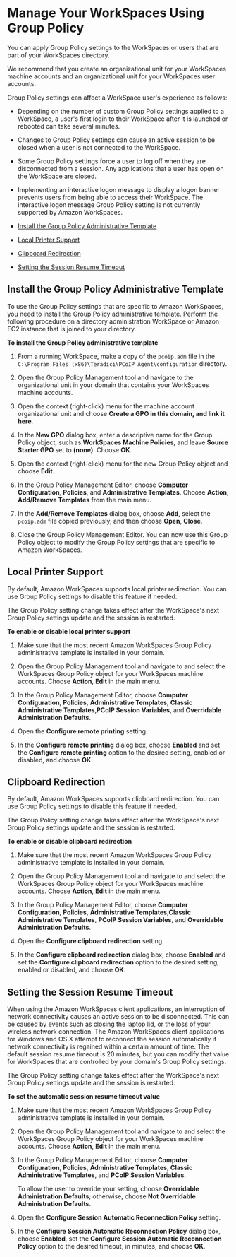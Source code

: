 # Manage Your WorkSpaces Using Group Policy<a name="group_policy"></a>

You can apply Group Policy settings to the WorkSpaces or users that are part of your WorkSpaces directory\.

We recommend that you create an organizational unit for your WorkSpaces machine accounts and an organizational unit for your WorkSpaces user accounts\.

Group Policy settings can affect a WorkSpace user's experience as follows:

+ Depending on the number of custom Group Policy settings applied to a WorkSpace, a user's first login to their WorkSpace after it is launched or rebooted can take several minutes\.

+ Changes to Group Policy settings can cause an active session to be closed when a user is not connected to the WorkSpace\.

+ Some Group Policy settings force a user to log off when they are disconnected from a session\. Any applications that a user has open on the WorkSpace are closed\.

+ Implementing an interactive logon message to display a logon banner prevents users from being able to access their WorkSpace\. The interactive logon message Group Policy setting is not currently supported by Amazon WorkSpaces\.


+ [Install the Group Policy Administrative Template](#gp_install_template)
+ [Local Printer Support](#gp_local_printers)
+ [Clipboard Redirection](#gp_clipboard)
+ [Setting the Session Resume Timeout](#gp_auto_resume)

## Install the Group Policy Administrative Template<a name="gp_install_template"></a>

To use the Group Policy settings that are specific to Amazon WorkSpaces, you need to install the Group Policy administrative template\. Perform the following procedure on a directory administration WorkSpace or Amazon EC2 instance that is joined to your directory\.

**To install the Group Policy administrative template**

1. From a running WorkSpace, make a copy of the `pcoip.adm` file in the `C:\Program Files (x86)\Teradici\PCoIP Agent\configuration` directory\.

1. Open the Group Policy Management tool and navigate to the organizational unit in your domain that contains your WorkSpaces machine accounts\.

1. Open the context \(right\-click\) menu for the machine account organizational unit and choose **Create a GPO in this domain, and link it here**\.

1. In the **New GPO** dialog box, enter a descriptive name for the Group Policy object, such as **WorkSpaces Machine Policies**, and leave **Source Starter GPO** set to **\(none\)**\. Choose **OK**\.

1. Open the context \(right\-click\) menu for the new Group Policy object and choose **Edit**\.

1. In the Group Policy Management Editor, choose **Computer Configuration**, **Policies**, and **Administrative Templates**\. Choose **Action**, **Add/Remove Templates** from the main menu\. 

1. In the **Add/Remove Templates** dialog box, choose **Add**, select the `pcoip.adm` file copied previously, and then choose **Open**, **Close**\.

1. Close the Group Policy Management Editor\. You can now use this Group Policy object to modify the Group Policy settings that are specific to Amazon WorkSpaces\.

## Local Printer Support<a name="gp_local_printers"></a>

By default, Amazon WorkSpaces supports local printer redirection\. You can use Group Policy settings to disable this feature if needed\. 

The Group Policy setting change takes effect after the WorkSpace's next Group Policy settings update and the session is restarted\.

**To enable or disable local printer support**

1. Make sure that the most recent Amazon WorkSpaces Group Policy administrative template is installed in your domain\.

1. Open the Group Policy Management tool and navigate to and select the WorkSpaces Group Policy object for your WorkSpaces machine accounts\. Choose **Action**, **Edit** in the main menu\.

1. In the Group Policy Management Editor, choose **Computer Configuration**, **Policies**, **Administrative Templates**, **Classic Administrative Templates**,**PCoIP Session Variables**, and **Overridable Administration Defaults**\.

1. Open the **Configure remote printing** setting\.

1. In the **Configure remote printing** dialog box, choose **Enabled** and set the **Configure remote printing** option to the desired setting, enabled or disabled, and choose **OK**\. 

## Clipboard Redirection<a name="gp_clipboard"></a>

By default, Amazon WorkSpaces supports clipboard redirection\. You can use Group Policy settings to disable this feature if needed\. 

The Group Policy setting change takes effect after the WorkSpace's next Group Policy settings update and the session is restarted\.

**To enable or disable clipboard redirection**

1. Make sure that the most recent Amazon WorkSpaces Group Policy administrative template is installed in your domain\.

1. Open the Group Policy Management tool and navigate to and select the WorkSpaces Group Policy object for your WorkSpaces machine accounts\. Choose **Action**, **Edit** in the main menu\.

1. In the Group Policy Management Editor, choose **Computer Configuration**, **Policies**, **Administrative Templates**,**Classic Administrative Templates**, **PCoIP Session Variables**, and **Overridable Administration Defaults**\.

1. Open the **Configure clipboard redirection** setting\.

1. In the **Configure clipboard redirection** dialog box, choose **Enabled** and set the **Configure clipboard redirection** option to the desired setting, enabled or disabled, and choose **OK**\. 

## Setting the Session Resume Timeout<a name="gp_auto_resume"></a>

When using the Amazon WorkSpaces client applications, an interruption of network connectivity causes an active session to be disconnected\. This can be caused by events such as closing the laptop lid, or the loss of your wireless network connection\. The Amazon WorkSpaces client applications for Windows and OS X attempt to reconnect the session automatically if network connectivity is regained within a certain amount of time\. The default session resume timeout is 20 minutes, but you can modify that value for WorkSpaces that are controlled by your domain's Group Policy settings\.

The Group Policy setting change takes effect after the WorkSpace's next Group Policy settings update and the session is restarted\.

**To set the automatic session resume timeout value**

1. Make sure that the most recent Amazon WorkSpaces Group Policy administrative template is installed in your domain\.

1. Open the Group Policy Management tool and navigate to and select the WorkSpaces Group Policy object for your WorkSpaces machine accounts\. Choose **Action**, **Edit** in the main menu\.

1. In the Group Policy Management Editor, choose **Computer Configuration**, **Policies**, **Administrative Templates**, **Classic Administrative Templates**, and **PCoIP Session Variables**\.

   To allow the user to override your setting, choose **Overridable Administration Defaults**; otherwise, choose **Not Overridable Administration Defaults**\.

1. Open the **Configure Session Automatic Reconnection Policy** setting\.

1. In the **Configure Session Automatic Reconnection Policy** dialog box, choose **Enabled**, set the **Configure Session Automatic Reconnection Policy** option to the desired timeout, in minutes, and choose **OK**\. 
